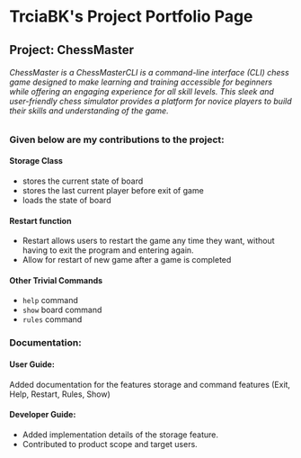 # TrciaBK's Project Portfolio Page

## Project: ChessMaster

###### ChessMaster is a ChessMasterCLI is a command-line interface (CLI) chess game designed to make learning and training accessible for beginners while offering an engaging experience for all skill levels. This sleek and user-friendly chess simulator provides a platform for novice players to build their skills and understanding of the game.

### Given below are my contributions to the project:

#### Storage Class
- stores the current state of board
- stores the last current player before exit of game
- loads the state of board

#### Restart function
- Restart allows users to restart the game any time they want, without having to exit the program and entering again.
- Allow for restart of new game after a game is completed

#### Other Trivial Commands
- `help` command 
- `show` board command
- `rules` command 

### Documentation:
#### User Guide:
Added documentation for the features storage and command features (Exit, Help, Restart, Rules, Show)

#### Developer Guide:
- Added implementation details of the storage feature.
- Contributed to product scope and target users.